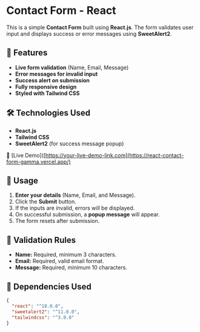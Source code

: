 # Contact Form - React

This is a simple **Contact Form** built using **React.js**. The form validates user input and displays success or error messages using **SweetAlert2**.

## 🚀 Features
- **Live form validation** (Name, Email, Message)
- **Error messages for invalid input**
- **Success alert on submission**
- **Fully responsive design**
- **Styled with Tailwind CSS**

## 🛠️ Technologies Used
- **React.js**
- **Tailwind CSS**
- **SweetAlert2** (for success message popup)

🔗 [Live Demo]([https://your-live-demo-link.com](https://react-contact-form-gamma.vercel.app/)

## 📌 Usage
1. **Enter your details** (Name, Email, and Message).
2. Click the **Submit** button.
3. If the inputs are invalid, errors will be displayed.
4. On successful submission, a **popup message** will appear.
5. The form resets after submission.

## 📝 Validation Rules
- **Name:** Required, minimum 3 characters.
- **Email:** Required, valid email format.
- **Message:** Required, minimum 10 characters.

## 📌 Dependencies Used
```json
{
  "react": "^18.0.0",
  "sweetalert2": "^11.0.0",
  "tailwindcss": "^3.0.0"
}





